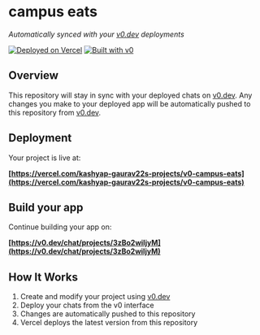 # campus eats

*Automatically synced with your [v0.dev](https://v0.dev) deployments*

[![Deployed on Vercel](https://img.shields.io/badge/Deployed%20on-Vercel-black?style=for-the-badge&logo=vercel)](https://vercel.com/kashyap-gaurav22s-projects/v0-campus-eats)
[![Built with v0](https://img.shields.io/badge/Built%20with-v0.dev-black?style=for-the-badge)](https://v0.dev/chat/projects/3zBo2wiljyM)

## Overview

This repository will stay in sync with your deployed chats on [v0.dev](https://v0.dev).
Any changes you make to your deployed app will be automatically pushed to this repository from [v0.dev](https://v0.dev).

## Deployment

Your project is live at:

**[https://vercel.com/kashyap-gaurav22s-projects/v0-campus-eats](https://vercel.com/kashyap-gaurav22s-projects/v0-campus-eats)**

## Build your app

Continue building your app on:

**[https://v0.dev/chat/projects/3zBo2wiljyM](https://v0.dev/chat/projects/3zBo2wiljyM)**

## How It Works

1. Create and modify your project using [v0.dev](https://v0.dev)
2. Deploy your chats from the v0 interface
3. Changes are automatically pushed to this repository
4. Vercel deploys the latest version from this repository